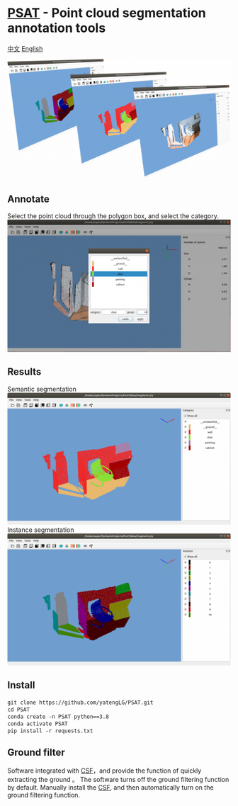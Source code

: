 # [PSAT](http://www.yatenglg.cn/psat) - Point cloud segmentation annotation tools
[中文](README.md) [English](README-en.md)

![psat.png](example/pic/psat.png)

## Annotate

Select the point cloud through the polygon box, and select the category.
![标注.png](example/pic/标注.png)
## Results
Semantic segmentation
![类别.png](example/pic/类别.png)
Instance segmentation
![实例.png](example/pic/实例.png)

## Install

```shell
git clone https://github.com/yatengLG/PSAT.git
cd PSAT
conda create -n PSAT python==3.8
conda activate PSAT
pip install -r requests.txt
```

## Ground filter
Software integrated with [CSF](https://github.com/jianboqi/CSF)，and provide the function of quickly extracting the ground 。
The software turns off the ground filtering function by default. 
Manually install the [CSF](https://github.com/jianboqi/CSF#how-to-use-csf-in-python), and then automatically turn on the ground filtering function.


